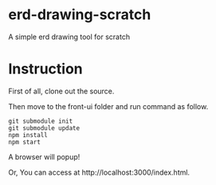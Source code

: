 # erd-drawing-scratch
A simple erd drawing tool for scratch

# Instruction
First of all, clone out the source.

Then move to the front-ui folder and run command as follow.

    git submodule init
    git submodule update
    npm install
    npm start

A browser will popup!

Or, You can access at http://localhost:3000/index.html.

